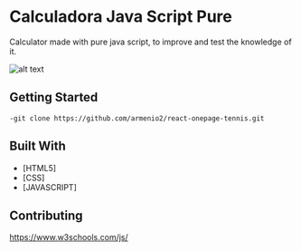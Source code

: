 # Calculadora Java Script Pure

Calculator made with pure java script, to improve and test the knowledge of it.

![alt text](https://i.imgur.com/mwp2x3P.png)

## Getting Started

```
-git clone https://github.com/armenio2/react-onepage-tennis.git
```

## Built With

* [HTML5]
* [CSS]
* [JAVASCRIPT]

## Contributing

https://www.w3schools.com/js/


